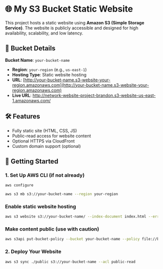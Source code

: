 #  🌐 My S3 Bucket Static Website

This project hosts a static website using **Amazon S3 (Simple Storage Service)**. The website is publicly accessible and designed for high availability, scalability, and low latency.

## 📁 Bucket Details

**Bucket Name**: `your-bucket-name`
- **Region**: `your-region` (e.g., `us-east-1`)
- **Hosting Type**: Static website hosting
- **URL**: [http://your-bucket-name.s3-website-your-region.amazonaws.com](http://your-bucket-name.s3-website-your-region.amazonaws.com)
- **Live URL**: http://network-website-project-brandon.s3-website-us-east-1.amazonaws.com/
  
## 🛠 Features

- Fully static site (HTML, CSS, JS)
- Public-read access for website content
- Optional HTTPS via CloudFront
- Custom domain support (optional)

## 🚀 Getting Started

### 1. Set Up AWS CLI (if not already)

```bash
aws configure
```
```bash
aws s3 mb s3://your-bucket-name --region your-region
```

### Enable static website hosting
```bash
aws s3 website s3://your-bucket-name/ --index-document index.html --error-document error.html
```

### Make content public (use with caution)
```bash
aws s3api put-bucket-policy --bucket your-bucket-name --policy file://bucket-policy.json
```

### 2. Deploy Your Website
```bash
aws s3 sync ./public s3://your-bucket-name --acl public-read
```

